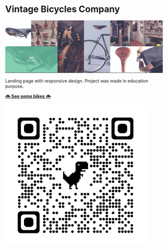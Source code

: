 # Vintage Bicycles Company

![screenshot](https://raw.githubusercontent.com/Shmobeny/site-vintage-bicycles/main/screenshot-site.png)

Landing page with responsive design. Project was made in education purpose.

**[🚲 See some bikes 🚲](https://shmobeny.github.io/site-vintage-bicycles/)**

![qrcode](https://raw.githubusercontent.com/Shmobeny/site-vintage-bicycles/main/qrcode.png "Try it on your phone ^_^")
